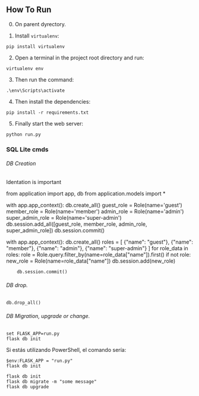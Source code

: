 ## How To Run

0. On parent dyrectory.

1. Install `virtualenv`:

```
pip install virtualenv
```

2. Open a terminal in the project root directory and run:

```
virtualenv env
```

3. Then run the command:

```
.\env\Scripts\activate
```

4. Then install the dependencies:

```
pip install -r requirements.txt
```

5. Finally start the web server:

```
python run.py
```

### SQL Lite cmds
 
###### DB Creation
Identation is important

from application import app, db
from application.models import *

with app.app_context():
    db.create_all()
    guest_role = Role(name='guest')
    member_role = Role(name='member')
    admin_role = Role(name='admin')
    super_admin_role = Role(name='super-admin')
    db.session.add_all([guest_role, member_role, admin_role, super_admin_role])
    db.session.commit()

with app.app_context():
    db.create_all()
    roles = [
        {"name": "guest"},
        {"name": "member"},
        {"name": "admin"},
        {"name": "super-admin"}
    ]
    for role_data in roles:
        role = Role.query.filter_by(name=role_data["name"]).first()
        if not role:
            new_role = Role(name=role_data["name"])
            db.session.add(new_role)

        db.session.commit()

###### DB drop.

```
db.drop_all()
```

###### DB Migration, upgrade or change.

```
set FLASK_APP=run.py
flask db init
```
Si estás utilizando PowerShell, el comando sería:
```
$env:FLASK_APP = "run.py"
flask db init
```

```
flask db init
flask db migrate -m "some message"
flask db upgrade
```